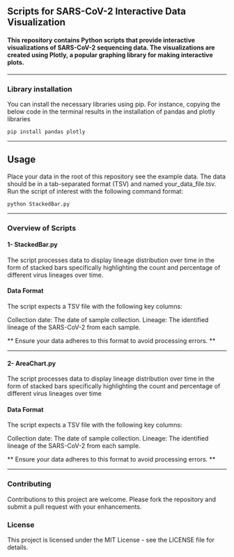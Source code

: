 ## Scripts for SARS-CoV-2 Interactive Data Visualization


#### This repository contains Python scripts that provide interactive visualizations of SARS-CoV-2 sequencing data. The visualizations are created using Plotly, a popular graphing library for making interactive plots.

---
### Library installation

You can install the necessary libraries using pip.
For instance, copying the below code in the terminal results in the installation of pandas and plotly libraries

```
pip install pandas plotly
```

---
## Usage
Place your data in the root of this repository see the example data. 
The data should be in a tab-separated format (TSV) and named your_data_file.tsv.
Run the script of interest with the following command format:

```
python StackedBar.py
```

---
### Overview of Scripts 


#### 1- StackedBar.py 
The script processes data to display lineage distribution over time in the form of stacked bars specifically highlighting the count and percentage of different virus lineages over time. 

#### Data Format
The script expects a TSV file with the following key columns:

Collection date: The date of sample collection.
Lineage: The identified lineage of the SARS-CoV-2 from each sample. 

** Ensure your data adheres to this format to avoid processing errors. **

---
#### 2- AreaChart.py 
The script processes data to display lineage distribution over time in the form of stacked bars specifically highlighting the count and percentage of different virus lineages over time

#### Data Format
The script expects a TSV file with the following key columns:

Collection date: The date of sample collection.
Lineage: The identified lineage of the SARS-CoV-2 from each sample. 

** Ensure your data adheres to this format to avoid processing errors. **

---
### Contributing
Contributions to this project are welcome. Please fork the repository and submit a pull request with your enhancements.

### License
This project is licensed under the MIT License - see the LICENSE file for details.
